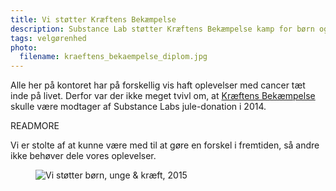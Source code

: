 ```yaml
---
title: Vi støtter Kræftens Bekæmpelse
description: Substance Lab støtter Kræftens Bekæmpelse kamp for børn og unge
tags: velgørenhed
photo:
  filename: kraeftens_bekaempelse_diplom.jpg
---
```

Alle her på kontoret har på forskellig vis haft oplevelser med cancer tæt inde på livet. Derfor var der ikke meget tvivl om, at [Kræftens Bekæmpelse](http://www.cancer.dk/) skulle være modtager af Substance Labs jule-donation i 2014.

READMORE

Vi er stolte af at kunne være med til at gøre en forskel i fremtiden, så andre ikke behøver dele vores oplevelser.

<figure><img src="/images/articles/kraeftens_bekaempelse_2014.png" alt="Vi støtter børn, unge &amp; kræft, 2015"></figure>

